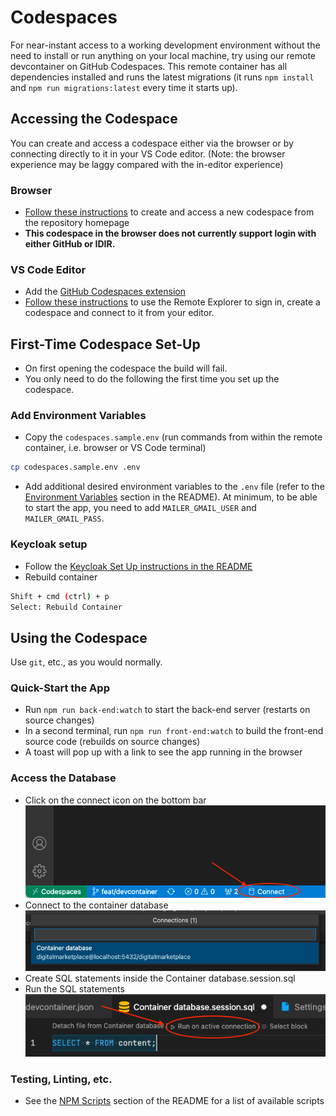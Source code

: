 # Codespaces

For near-instant access to a working development environment without the need to install or run anything on your local machine, try using our remote devcontainer on GitHub Codespaces. This remote container has all dependencies installed and runs the latest migrations (it runs `npm install` and `npm run migrations:latest` every time it starts up).

## Accessing the Codespace

You can create and access a codespace either via the browser or by connecting directly to it in your VS Code editor. (Note: the browser experience may be laggy compared with the in-editor experience)

### Browser
- [Follow these instructions](https://docs.github.com/en/codespaces/developing-in-codespaces/creating-a-codespace#creating-a-codespace) to create and access a new codespace from the repository homepage
- **This codespace in the browser does not currently support login with either GitHub or IDIR.**

### VS Code Editor

- Add the [GitHub Codespaces extension](https://marketplace.visualstudio.com/items?itemName=GitHub.codespaces)
- [Follow these instructions](https://docs.github.com/en/codespaces/developing-in-codespaces/using-codespaces-in-visual-studio-code) to use the Remote Explorer to sign in, create a codespace and connect to it from your editor.

## First-Time Codespace Set-Up
- On first opening the codespace the build will fail.
- You only need to do the following the first time you set up the codespace.

### Add Environment Variables
- Copy the `codespaces.sample.env` (run commands from within the remote container, i.e. browser or VS Code terminal)
```bash
cp codespaces.sample.env .env
```
- Add additional desired environment variables to the `.env` file (refer to the [Environment Variables](https://github.com/button-inc/digital_marketplace/blob/main/README.md#environment-variables) section in the README). At minimum, to be able to start the app, you need to add `MAILER_GMAIL_USER` and `MAILER_GMAIL_PASS`.

### Keycloak setup

- Follow the [Keycloak Set Up instructions in the README](https://github.com/button-inc/digital_marketplace/blob/main/README.md#keycloak-set-up)
- Rebuild container
```bash
Shift + cmd (ctrl) + p
Select: Rebuild Container
```

## Using the Codespace

 Use `git`, etc., as you would normally.

### Quick-Start the App
- Run `npm run back-end:watch` to start the back-end server (restarts on source changes)
- In a second terminal, run `npm run front-end:watch` to build the front-end source code (rebuilds on source changes)
- A toast will pop up with a link to see the app running in the browser

### Access the Database
- Click on the connect icon on the bottom bar
![Connect icon](https://github.com/button-inc/digital_marketplace/blob/main/docs/images/connectIcon.png)
- Connect to the container database
![Container database](https://github.com/button-inc/digital_marketplace/blob/main/docs/images/containerDatabase.png)
- Create SQL statements inside the Container database.session.sql
- Run the SQL statements
![SQL statements](https://github.com/button-inc/digital_marketplace/blob/main/docs/images/sqlStatements.png)

### Testing, Linting, etc.
- See the [NPM Scripts](https://github.com/button-inc/digital_marketplace/blob/main/README.md#npm-scripts) section of the README for a list of available scripts
